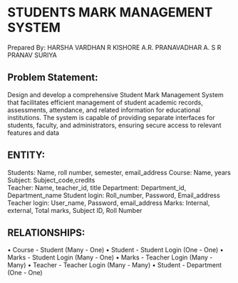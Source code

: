 # STUDENTS MARK MANAGEMENT SYSTEM
Prepared By: HARSHA VARDHAN R 	  KISHORE A.R.		  PRANAVADHAR A.	S R PRANAV SURIYA

## Problem Statement:
Design and develop a comprehensive Student Mark Management System that facilitates efficient management of student academic records, assessments, attendance, and related information for educational institutions. The system is capable of providing separate interfaces for students, faculty, and administrators, ensuring secure access to relevant features and data

## ENTITY:
Students:
 	Name, roll number, semester, email_address
Course:
	Name, years
Subject:
	Subject_code,credits 	
Teacher:
	Name, teacher_id, title
Department:
	 Department_id, Department_name
Student login:
	Roll_number, Password, Email_address
Teacher login:
	User_name, Password, email_address
Marks:
	Internal, external, Total marks, Subject ID, Roll Number

## RELATIONSHIPS:
•	Course - Student (Many - One)
•	Student - Student Login (One - One)
•	Marks - Student Login (Many - One)
•	Marks - Teacher Login (Many - Many)
•	Teacher - Teacher Login (Many - Many)
•	Student - Department (One - One)
